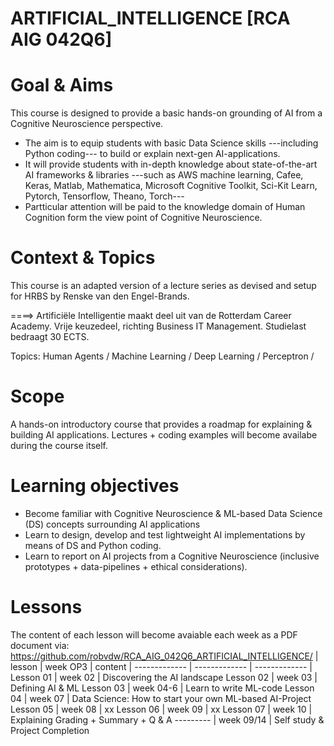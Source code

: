 # ARTIFICIAL_INTELLIGENCE [RCA AIG 042Q6]
# Goal & Aims
This course is designed to provide a basic hands-on grounding of AI from a Cognitive Neuroscience perspective.

* The aim is to equip students with basic Data Science skills ---including Python coding--- to build or explain next-gen AI-applications.
* It will provide students with in-depth knowledge about state-of-the-art AI frameworks & libraries ---such as AWS machine learning, Cafee, Keras, Matlab, Mathematica, Microsoft Cognitive Toolkit, Sci-Kit Learn, Pytorch, Tensorflow, Theano, Torch--- 
* Partticular attention will be paid to the knowledge domain of Human Cognition form the view point of Cognitive Neuroscience.

# Context & Topics
This course is an adapted version of a lecture series as devised and setup for HRBS by Renske van den Engel-Brands.

====> Artificiële Intelligentie maakt deel uit van de Rotterdam Career Academy. Vrije keuzedeel, richting Business IT Management. Studielast bedraagt 30 ECTS.

Topics: Human Agents / Machine Learning / Deep Learning / Perceptron / 


# Scope
A hands-on introductory course that provides a roadmap for explaining & building AI applications. 
Lectures + coding examples will become availabe during the course itself.

# Learning objectives
* Become familiar with Cognitive Neuroscience & ML-based Data Science (DS) concepts surrounding AI applications
* Learn to design, develop and test lightweight AI implementations by means of DS and Python coding.
* Learn to report on AI projects from a Cognitive Neuroscience (inclusive prototypes + data-pipelines + ethical considerations).

# Lessons
The content of each lesson will become avaiable each week as a PDF document via: https://github.com/robvdw/RCA_AIG_042Q6_ARTIFICIAL_INTELLIGENCE/
| lesson  | week OP3 | content
| ------------- | ------------- | ------------- |
Lesson 01 |  week 02	| Discovering the AI landscape
Lesson 02 |  week 03 	| Defining AI & ML
Lesson 03 |  week 04-6 	| Learn to write ML-code
Lesson 04 |  week 07 	| Data Science: How to start your own ML-based AI-Project
Lesson 05 |  week 08 	| xx
Lesson 06 |  week 09 	| xx
Lesson 07 |  week 10 	| Explaining Grading + Summary + Q & A
--------- |  week 09/14 	| Self study & Project Completion

